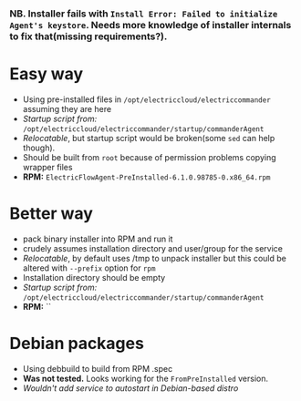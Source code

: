 ### NB. Installer fails with `Install Error: Failed to initialize Agent's keystore`. Needs more knowledge of installer internals to fix that(missing requirements?).

# Easy way 
  * Using pre-installed files in `/opt/electriccloud/electriccommander` assuming they are here
  * _Startup script from:_ `/opt/electriccloud/electriccommander/startup/commanderAgent`
  * _Relocatable_, but startup script would be broken(some `sed` can help though).
  * Should be built from `root` because of permission problems copying wrapper files
  * **RPM:** `ElectricFlowAgent-PreInstalled-6.1.0.98785-0.x86_64.rpm`

# Better way 
  * pack binary installer into RPM and run it
  * crudely assumes installation directory and user/group for the service
  * _Relocatable_, by default uses /tmp to unpack installer but this could be altered with `--prefix` option for `rpm`
  * Installation directory should be empty
  * _Startup script from:_ `/opt/electriccloud/electriccommander/startup/commanderAgent`
  * **RPM:** ``

# Debian packages
  * Using debbuild to build from RPM .spec
  * **Was not tested.** Looks working for the `FromPreInstalled` version.
  * _Wouldn't add service to autostart in Debian-based distro_

